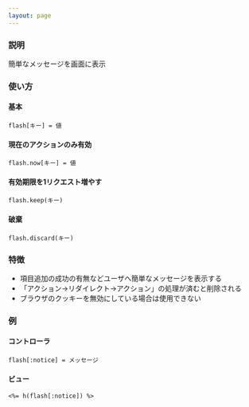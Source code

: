 ```yaml
---
layout: page
---
```

### 説明
簡単なメッセージを画面に表示

### 使い方
#### 基本
    flash[キー] = 値

#### 現在のアクションのみ有効
    flash.now[キー] = 値

#### 有効期限を1リクエスト増やす
    flash.keep(キー)

#### 破棄
    flash.discard(キー)

### 特徴
* 項目追加の成功の有無などユーザへ簡単なメッセージを表示する
* 「アクション->リダイレクト->アクション」の処理が済むと削除される
* ブラウザのクッキーを無効にしている場合は使用できない

### 例
#### コントローラ
    flash[:notice] = メッセージ

#### ビュー
    <%= h(flash[:notice]) %>